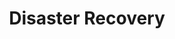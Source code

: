 ---
layout: src/layouts/Default.astro
pubDate: 2023-01-01
modDate: 2024-05-15
title: Disaster Recovery
description: Implementation guide on configuring Octopus Deploy for disaster recovery.
navOrder: 10
hideInThisSection: true
---